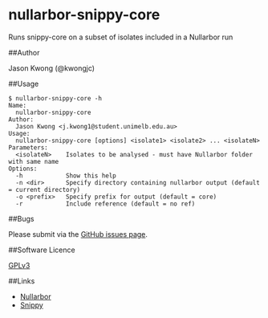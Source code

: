 # nullarbor-snippy-core
Runs snippy-core on a subset of isolates included in a Nullarbor run

##Author

Jason Kwong (@kwongjc)

##Usage

```
$ nullarbor-snippy-core -h
Name:
  nullarbor-snippy-core
Author:
  Jason Kwong <j.kwong1@student.unimelb.edu.au>
Usage:
  nullarbor-snippy-core [options] <isolate1> <isolate2> ... <isolateN>
Parameters:
  <isolateN>    Isolates to be analysed - must have Nullarbor folder with same name
Options:
  -h	        Show this help
  -n <dir>      Specify directory containing nullarbor output (default = current directory)
  -o <prefix>   Specify prefix for output (default = core)
  -r		    Include reference (default = no ref)
```

##Bugs

Please submit via the [GitHub issues page](https://github.com/kwongj/nullarbor-snippy-core/issues).  

##Software Licence

[GPLv3](https://github.com/kwongj/nullarbor-snippy-core/blob/master/LICENCE)

##Links
* [Nullarbor](https://github.com/tseemann/nullarbor)
* [Snippy](https://github.com/tseemann/snippy)

